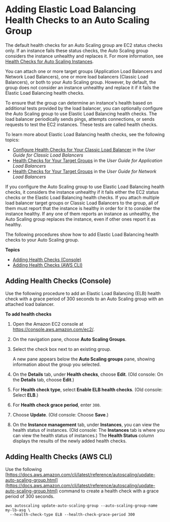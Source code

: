 # Adding Elastic Load Balancing Health Checks to an Auto Scaling Group<a name="as-add-elb-healthcheck"></a>

The default health checks for an Auto Scaling group are EC2 status checks only\. If an instance fails these status checks, the Auto Scaling group considers the instance unhealthy and replaces it\. For more information, see [Health Checks for Auto Scaling Instances](healthcheck.md)\. 

You can attach one or more target groups \(Application Load Balancers and Network Load Balancers\), one or more load balancers \(Classic Load Balancers\), or both to your Auto Scaling group\. However, by default, the group does not consider an instance unhealthy and replace it if it fails the Elastic Load Balancing health checks\. 

To ensure that the group can determine an instance's health based on additional tests provided by the load balancer, you can optionally configure the Auto Scaling group to use Elastic Load Balancing health checks\. The load balancer periodically sends pings, attempts connections, or sends requests to test the EC2 instances\. These tests are called health checks\. 

To learn more about Elastic Load Balancing health checks, see the following topics:
+ [Configure Health Checks for Your Classic Load Balancer](https://docs.aws.amazon.com/elasticloadbalancing/latest/classic/elb-healthchecks.html) in the *User Guide for Classic Load Balancers*
+ [Health Checks for Your Target Groups](https://docs.aws.amazon.com/elasticloadbalancing/latest/application/target-group-health-checks.html) in the *User Guide for Application Load Balancers*
+ [Health Checks for Your Target Groups](https://docs.aws.amazon.com/elasticloadbalancing/latest/network/target-group-health-checks.html) in the *User Guide for Network Load Balancers*

If you configure the Auto Scaling group to use Elastic Load Balancing health checks, it considers the instance unhealthy if it fails either the EC2 status checks or the Elastic Load Balancing health checks\. If you attach multiple load balancer target groups or Classic Load Balancers to the group, all of them must report that the instance is healthy in order for it to consider the instance healthy\. If any one of them reports an instance as unhealthy, the Auto Scaling group replaces the instance, even if other ones report it as healthy\. 

The following procedures show how to add Elastic Load Balancing health checks to your Auto Scaling group\.

**Topics**
+ [Adding Health Checks \(Console\)](#as-add-elb-healthcheck-console)
+ [Adding Health Checks \(AWS CLI\)](#as-add-elb-healthcheck-aws-cli)

## Adding Health Checks \(Console\)<a name="as-add-elb-healthcheck-console"></a>

Use the following procedure to add an Elastic Load Balancing \(ELB\) health check with a grace period of 300 seconds to an Auto Scaling group with an attached load balancer\.

**To add health checks**

1. Open the Amazon EC2 console at [https://console\.aws\.amazon\.com/ec2/](https://console.aws.amazon.com/ec2/)\.

1. On the navigation pane, choose **Auto Scaling Groups**\.

1. Select the check box next to an existing group\.

   A new pane appears below the **Auto Scaling groups** pane, showing information about the group you selected\.

1. On the **Details** tab, under **Health checks**, choose **Edit**\. \(Old console: On the **Details** tab, choose **Edit**\.\)

1. For **Health check type**, select **Enable ELB health checks**\. \(Old console: Select **ELB**\.\)

1. For **Health check grace period**, enter `300`\.

1. Choose **Update**\. \(Old console: Choose **Save**\.\)

1. On the **Instance management** tab, under **Instances**, you can view the health status of instances\. \(Old console: The **Instances** tab is where you can view the health status of instances\.\) The **Health Status** column displays the results of the newly added health checks\.

## Adding Health Checks \(AWS CLI\)<a name="as-add-elb-healthcheck-aws-cli"></a>

Use the following [https://docs.aws.amazon.com/cli/latest/reference/autoscaling/update-auto-scaling-group.html](https://docs.aws.amazon.com/cli/latest/reference/autoscaling/update-auto-scaling-group.html) command to create a health check with a grace period of 300 seconds\.

```
aws autoscaling update-auto-scaling-group --auto-scaling-group-name my-lb-asg \
  --health-check-type ELB --health-check-grace-period 300
```